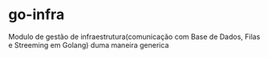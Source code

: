 # go-infra
Modulo de gestão de infraestrutura(comunicação com Base de Dados, Filas e Streeming em Golang) duma maneira generica
